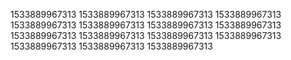 1533889967313
1533889967313
1533889967313
1533889967313
1533889967313
1533889967313
1533889967313
1533889967313
1533889967313
1533889967313
1533889967313
1533889967313
1533889967313
1533889967313
1533889967313